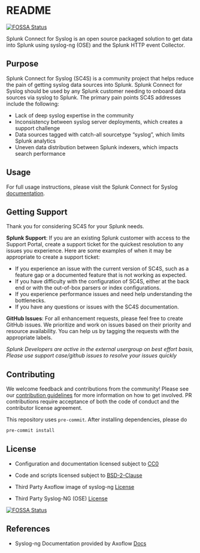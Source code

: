 # README
[![FOSSA Status](https://app.fossa.com/api/projects/git%2Bgithub.com%2Fsplunk%2Fsplunk-connect-for-syslog.svg?type=shield)](https://app.fossa.com/projects/git%2Bgithub.com%2Fsplunk%2Fsplunk-connect-for-syslog?ref=badge_shield)


Splunk Connect for Syslog is an open source packaged solution to 
get data into Splunk using syslog-ng (OSE) and the Splunk 
HTTP event Collector. 

## Purpose

Splunk Connect for Syslog (SC4S) is a community project that helps reduce the pain of getting syslog data sources into Splunk. Splunk Connect for Syslog should be used by any Splunk customer needing to onboard data sources via syslog to Splunk. The primary pain points SC4S addresses include the following:

* Lack of deep syslog expertise in the community
* Inconsistency between syslog server deployments, which creates a support challenge
* Data sources tagged with catch-all sourcetype “syslog”, which limits Splunk analytics
* Uneven data distribution between Splunk indexers, which impacts search performance


## Usage

For full usage instructions, please visit the Splunk Connect for Syslog [documentation](https://splunk.github.io/splunk-connect-for-syslog/).

## Getting Support

Thank you for considering SC4S for your Splunk needs.

**Splunk Support**: If you are an existing Splunk customer with access to the Support Portal, create a support ticket for the quickest resolution to any issues you experience. Here are some examples of when it may be appropriate to create a support ticket:
- If you experience an issue with the current version of SC4S, such as a feature gap or a documented feature that is not working as expected.
- If you have difficulty with the configuration of SC4S, either at the back end or with the out-of-box parsers or index configurations.
- If you experience performance issues and need help understanding the bottlenecks.
- If you have any questions or issues with the SC4S documentation.

**GitHub Issues**: For all enhancement requests, please feel free to create GitHub issues. We prioritize and work on issues based on their priority and resource availability. You can help us by tagging the requests with the appropriate labels. 

_Splunk Developers are active in the external usergroup on best effort basis, Please use support case/github issues to resolve your issues quickly_


## Contributing

We welcome feedback and contributions from the community! Please see our [contribution guidelines](/docs/CONTRIBUTING.md) for more information on how to get involved. PR contributions require acceptance of both the code of conduct and the contributor license agreement.

This repository uses `pre-commit`. After installing dependencies, please do
```bash
pre-commit install
```

## License

* Configuration and documentation licensed subject to [CC0](LICENSE-CC0)

* Code and scripts licensed subject to [BSD-2-Clause](LICENSE-BSD2) 

* Third Party Axoflow image of syslog-ng [License](https://github.com/axoflow/axosyslog-docker/blob/main/LICENSE.)

* Third Party Syslog-NG (OSE) [License](https://github.com/balabit/syslog-ng)


[![FOSSA Status](https://app.fossa.com/api/projects/git%2Bgithub.com%2Fsplunk%2Fsplunk-connect-for-syslog.svg?type=large)](https://app.fossa.com/projects/git%2Bgithub.com%2Fsplunk%2Fsplunk-connect-for-syslog?ref=badge_large)

## References

* Syslog-ng Documentation provided by Axoflow [Docs](https://axoflow.com/docs/axosyslog/)
